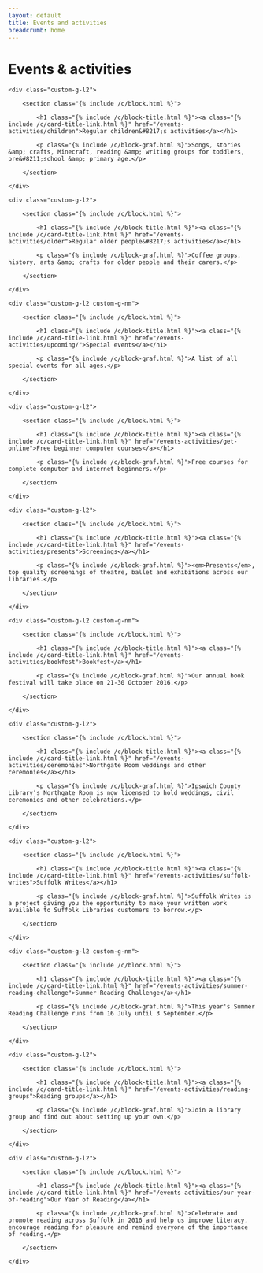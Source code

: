 ```yaml
---
layout: default
title: Events and activities
breadcrumb: home
---
```


<h1 class="page-title">Events &amp; activities</h1>

<div class="cf">

    <div class="custom-g-l2">

        <section class="{% include /c/block.html %}">

            <h1 class="{% include /c/block-title.html %}"><a class="{% include /c/card-title-link.html %}" href="/events-activities/children">Regular children&#8217;s activities</a></h1>

            <p class="{% include /c/block-graf.html %}">Songs, stories &amp; crafts, Minecraft, reading &amp; writing groups for toddlers, pre&#8211;school &amp; primary age.</p>

        </section>

    </div>

    <div class="custom-g-l2">

        <section class="{% include /c/block.html %}">

            <h1 class="{% include /c/block-title.html %}"><a class="{% include /c/card-title-link.html %}" href="/events-activities/older">Regular older people&#8217;s activities</a></h1>

            <p class="{% include /c/block-graf.html %}">Coffee groups, history, arts &amp; crafts for older people and their carers.</p>

        </section>

    </div>

    <div class="custom-g-l2 custom-g-nm">

        <section class="{% include /c/block.html %}">

            <h1 class="{% include /c/block-title.html %}"><a class="{% include /c/card-title-link.html %}" href="/events-activities/upcoming/">Special events</a></h1>

            <p class="{% include /c/block-graf.html %}">A list of all special events for all ages.</p>

        </section>

    </div>

</div> <!-- end row -->

<div class="cf">

    <div class="custom-g-l2">

        <section class="{% include /c/block.html %}">

            <h1 class="{% include /c/block-title.html %}"><a class="{% include /c/card-title-link.html %}" href="/events-activities/get-online">Free beginner computer courses</a></h1>

            <p class="{% include /c/block-graf.html %}">Free courses for complete computer and internet beginners.</p>

        </section>

    </div>

    <div class="custom-g-l2">

        <section class="{% include /c/block.html %}">

            <h1 class="{% include /c/block-title.html %}"><a class="{% include /c/card-title-link.html %}" href="/events-activities/presents">Screenings</a></h1>

            <p class="{% include /c/block-graf.html %}"><em>Presents</em>, top quality screenings of theatre, ballet and exhibitions across our libraries.</p>

        </section>

    </div>

    <div class="custom-g-l2 custom-g-nm">

        <section class="{% include /c/block.html %}">

            <h1 class="{% include /c/block-title.html %}"><a class="{% include /c/card-title-link.html %}" href="/events-activities/bookfest">Bookfest</a></h1>

            <p class="{% include /c/block-graf.html %}">Our annual book festival will take place on 21-30 October 2016.</p>

        </section>

    </div>

</div> <!-- end row -->

<div class="cf">

    <div class="custom-g-l2">

        <section class="{% include /c/block.html %}">

            <h1 class="{% include /c/block-title.html %}"><a class="{% include /c/card-title-link.html %}" href="/events-activities/ceremonies">Northgate Room weddings and other ceremonies</a></h1>

            <p class="{% include /c/block-graf.html %}">Ipswich County Library’s Northgate Room is now licensed to hold weddings, civil ceremonies and other celebrations.</p>

        </section>

    </div>

    <div class="custom-g-l2">

        <section class="{% include /c/block.html %}">

            <h1 class="{% include /c/block-title.html %}"><a class="{% include /c/card-title-link.html %}" href="/events-activities/suffolk-writes">Suffolk Writes</a></h1>

            <p class="{% include /c/block-graf.html %}">Suffolk Writes is a project giving you the opportunity to make your written work available to Suffolk Libraries customers to borrow.</p>

        </section>

    </div>

    <div class="custom-g-l2 custom-g-nm">

        <section class="{% include /c/block.html %}">

            <h1 class="{% include /c/block-title.html %}"><a class="{% include /c/card-title-link.html %}" href="/events-activities/summer-reading-challenge">Summer Reading Challenge</a></h1>

            <p class="{% include /c/block-graf.html %}">This year's Summer Reading Challenge runs from 16 July until 3 September.</p>

        </section>

    </div>

</div> <!-- end row -->

<div class="cf">

    <div class="custom-g-l2">

        <section class="{% include /c/block.html %}">

            <h1 class="{% include /c/block-title.html %}"><a class="{% include /c/card-title-link.html %}" href="/events-activities/reading-groups">Reading groups</a></h1>

            <p class="{% include /c/block-graf.html %}">Join a library group and find out about setting up your own.</p>

        </section>

    </div>

    <div class="custom-g-l2">

        <section class="{% include /c/block.html %}">

            <h1 class="{% include /c/block-title.html %}"><a class="{% include /c/card-title-link.html %}" href="/events-activities/our-year-of-reading">Our Year of Reading</a></h1>

            <p class="{% include /c/block-graf.html %}">Celebrate and promote reading across Suffolk in 2016 and help us improve literacy, encourage reading for pleasure and remind everyone of the importance of reading.</p>

        </section>

    </div>

</div> <!-- end row -->

